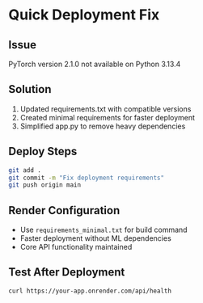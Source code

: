 # Quick Deployment Fix

## Issue
PyTorch version 2.1.0 not available on Python 3.13.4

## Solution
1. Updated requirements.txt with compatible versions
2. Created minimal requirements for faster deployment
3. Simplified app.py to remove heavy dependencies

## Deploy Steps
```bash
git add .
git commit -m "Fix deployment requirements"
git push origin main
```

## Render Configuration
- Use `requirements_minimal.txt` for build command
- Faster deployment without ML dependencies
- Core API functionality maintained

## Test After Deployment
```bash
curl https://your-app.onrender.com/api/health
```